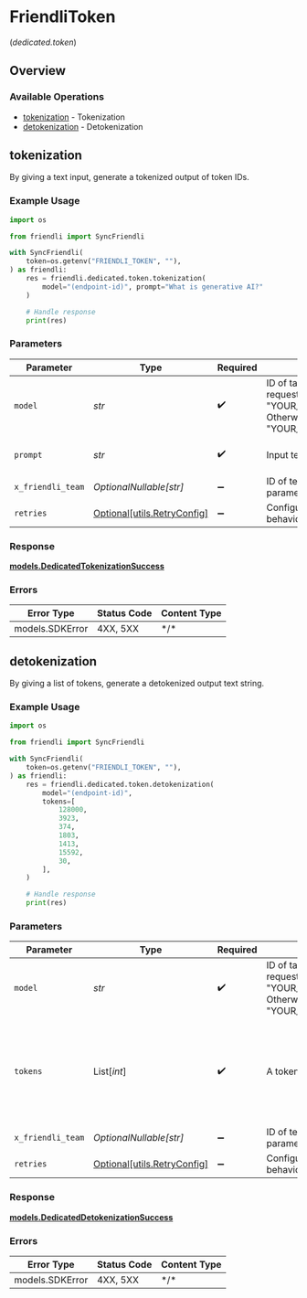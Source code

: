 # FriendliToken
(*dedicated.token*)

## Overview

### Available Operations

* [tokenization](#tokenization) - Tokenization
* [detokenization](#detokenization) - Detokenization

## tokenization

By giving a text input, generate a tokenized output of token IDs.

### Example Usage

```python
import os

from friendli import SyncFriendli

with SyncFriendli(
    token=os.getenv("FRIENDLI_TOKEN", ""),
) as friendli:
    res = friendli.dedicated.token.tokenization(
        model="(endpoint-id)", prompt="What is generative AI?"
    )

    # Handle response
    print(res)
```

### Parameters

| Parameter                                                                                                                                                                           | Type                                                                                                                                                                                | Required                                                                                                                                                                            | Description                                                                                                                                                                         | Example                                                                                                                                                                             |
| ----------------------------------------------------------------------------------------------------------------------------------------------------------------------------------- | ----------------------------------------------------------------------------------------------------------------------------------------------------------------------------------- | ----------------------------------------------------------------------------------------------------------------------------------------------------------------------------------- | ----------------------------------------------------------------------------------------------------------------------------------------------------------------------------------- | ----------------------------------------------------------------------------------------------------------------------------------------------------------------------------------- |
| `model`                                                                                                                                                                             | *str*                                                                                                                                                                               | :heavy_check_mark:                                                                                                                                                                  | ID of target endpoint. If you want to send request to specific adapter, use the format "YOUR_ENDPOINT_ID:YOUR_ADAPTER_ROUTE". Otherwise, you can just use "YOUR_ENDPOINT_ID" alone. | (endpoint-id)                                                                                                                                                                       |
| `prompt`                                                                                                                                                                            | *str*                                                                                                                                                                               | :heavy_check_mark:                                                                                                                                                                  | Input text prompt to tokenize.                                                                                                                                                      | What is generative AI?                                                                                                                                                              |
| `x_friendli_team`                                                                                                                                                                   | *OptionalNullable[str]*                                                                                                                                                             | :heavy_minus_sign:                                                                                                                                                                  | ID of team to run requests as (optional parameter).                                                                                                                                 |                                                                                                                                                                                     |
| `retries`                                                                                                                                                                           | [Optional[utils.RetryConfig]](../../models/utils/retryconfig.md)                                                                                                                    | :heavy_minus_sign:                                                                                                                                                                  | Configuration to override the default retry behavior of the client.                                                                                                                 |                                                                                                                                                                                     |

### Response

**[models.DedicatedTokenizationSuccess](../../models/dedicatedtokenizationsuccess.md)**

### Errors

| Error Type      | Status Code     | Content Type    |
| --------------- | --------------- | --------------- |
| models.SDKError | 4XX, 5XX        | \*/\*           |

## detokenization

By giving a list of tokens, generate a detokenized output text string.

### Example Usage

```python
import os

from friendli import SyncFriendli

with SyncFriendli(
    token=os.getenv("FRIENDLI_TOKEN", ""),
) as friendli:
    res = friendli.dedicated.token.detokenization(
        model="(endpoint-id)",
        tokens=[
            128000,
            3923,
            374,
            1803,
            1413,
            15592,
            30,
        ],
    )

    # Handle response
    print(res)
```

### Parameters

| Parameter                                                                                                                                                                           | Type                                                                                                                                                                                | Required                                                                                                                                                                            | Description                                                                                                                                                                         | Example                                                                                                                                                                             |
| ----------------------------------------------------------------------------------------------------------------------------------------------------------------------------------- | ----------------------------------------------------------------------------------------------------------------------------------------------------------------------------------- | ----------------------------------------------------------------------------------------------------------------------------------------------------------------------------------- | ----------------------------------------------------------------------------------------------------------------------------------------------------------------------------------- | ----------------------------------------------------------------------------------------------------------------------------------------------------------------------------------- |
| `model`                                                                                                                                                                             | *str*                                                                                                                                                                               | :heavy_check_mark:                                                                                                                                                                  | ID of target endpoint. If you want to send request to specific adapter, use the format "YOUR_ENDPOINT_ID:YOUR_ADAPTER_ROUTE". Otherwise, you can just use "YOUR_ENDPOINT_ID" alone. | (endpoint-id)                                                                                                                                                                       |
| `tokens`                                                                                                                                                                            | List[*int*]                                                                                                                                                                         | :heavy_check_mark:                                                                                                                                                                  | A token sequence to detokenize.                                                                                                                                                     | [<br/>128000,<br/>3923,<br/>374,<br/>1803,<br/>1413,<br/>15592,<br/>30<br/>]                                                                                                        |
| `x_friendli_team`                                                                                                                                                                   | *OptionalNullable[str]*                                                                                                                                                             | :heavy_minus_sign:                                                                                                                                                                  | ID of team to run requests as (optional parameter).                                                                                                                                 |                                                                                                                                                                                     |
| `retries`                                                                                                                                                                           | [Optional[utils.RetryConfig]](../../models/utils/retryconfig.md)                                                                                                                    | :heavy_minus_sign:                                                                                                                                                                  | Configuration to override the default retry behavior of the client.                                                                                                                 |                                                                                                                                                                                     |

### Response

**[models.DedicatedDetokenizationSuccess](../../models/dedicateddetokenizationsuccess.md)**

### Errors

| Error Type      | Status Code     | Content Type    |
| --------------- | --------------- | --------------- |
| models.SDKError | 4XX, 5XX        | \*/\*           |